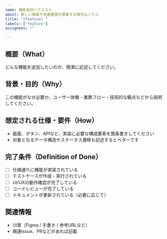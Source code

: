 ```yaml
---
name: 機能追加リクエスト
about: 新しい機能や改善要望を提案する場合はこちら
title: "[Feature] "
labels: ["feature"]
assignees: ""

---
```


## 概要（What）
どんな機能を追加したいのか、簡潔に記述してください。

## 背景・目的（Why）
この機能がなぜ必要か、ユーザー体験・業務フロー・技術的な観点などから説明してください。

## 想定される仕様・要件（How）
- 画面、ボタン、APIなど、実装に必要な構成要素を箇条書きしてください
- 対象となるデータ構造やステータス遷移も記述するとベターです

## 完了条件（Definition of Done）
- [ ] 仕様通りに機能が実装されている
- [ ] テストケースが作成・実行されている
- [ ] UI/UXの動作確認が完了している
- [ ] コードレビューが完了している
- [ ] ドキュメントが更新されている（必要に応じて）

## 関連情報
- UI案（Figma / 手書き / 参考URLなど）
- 関連Issue、PRなどがあれば記載
